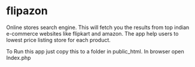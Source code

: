# flipazon
Online stores search engine. This will fetch you the results from top indian e-commerce websites like flipkart and amazon. The app help users to lowest price listing store for each product.

To Run this app just copy this to a folder in public_html. In browser open Index.php
